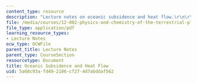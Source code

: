 ```yaml
---
content_type: resource
description: "Lecture notes on oceanic subsidence and heat flow.\r\n\r\n"
file: /media/courses/12-002-physics-and-chemistry-of-the-terrestrial-planets-fall-2008/5a68c93afd492186cf274d7abddaf562_MIT12_002f08_lec16.pdf
file_type: application/pdf
learning_resource_types:
- Lecture Notes
ocw_type: OCWFile
parent_title: Lecture Notes
parent_type: CourseSection
resourcetype: Document
title: Oceanic Subsidence and Heat Flow
uid: 5a68c93a-fd49-2186-cf27-4d7abddaf562
---
```

